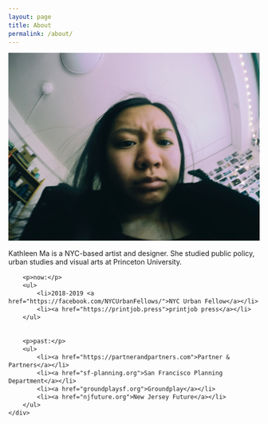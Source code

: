```yaml
---
layout: page
title: About
permalink: /about/
---
```



<div class="row">
	<div class="col-md-6">
		<img src="/img/mug.png">
	</div>
	<div class="col-md-6">
		<p>Kathleen Ma is a NYC-based artist and designer. She studied public policy, urban studies and visual arts at Princeton University. </p>

		<p>now:</p>
		<ul>
			<li>2018-2019 <a href="https://facebook.com/NYCUrbanFellows/">NYC Urban Fellow</a></li>
			<li><a href="https://printjob.press">printjob press</a></li>
		</ul>


		<p>past:</p>
		<ul>
			<li><a href="https://partnerandpartners.com">Partner & Partners</a></li>
			<li><a href="sf-planning.org">San Francisco Planning Department</a></li>
			<li><a href="groundplaysf.org">Groundplay</a></li>
			<li><a href="njfuture.org">New Jersey Future</a></li>
		</ul>
 	</div>
</div>







